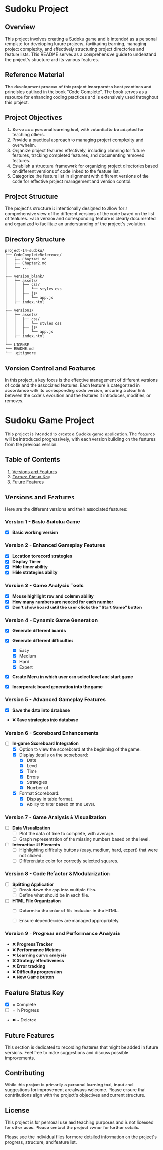 # Sudoku Project

## Overview
This project involves creating a Sudoku game and is intended as a personal template for developing future projects, facilitating learning, managing project complexity, and effectively structuring project directories and feature lists. This README serves as a comprehensive guide to understand the project's structure and its various features.

## Reference Material
The development process of this project incorporates best practices and principles outlined in the book "Code Complete". The book serves as a resource for enhancing coding practices and is extensively used throughout this project.

## Project Objectives

1. Serve as a personal learning tool, with potential to be adapted for teaching others.
2. Provide a practical approach to managing project complexity and overwhelm.
3. Organize project features effectively, including planning for future features, tracking completed features, and documenting removed features.
4. Establish a structural framework for organizing project directories based on different versions of code linked to the feature list.
5. Categorize the feature list in alignment with different versions of the code for effective project management and version control.

## Project Structure
The project's structure is intentionally designed to allow for a comprehensive view of the different versions of the code based on the list of features. Each version and corresponding feature is clearly documented and organized to facilitate an understanding of the project's evolution.


## Directory Structure

```
project-14-sudoku/
├── CodeCompleteReference/
│   ├── Chapter1.md
│   ├── Chapter2.md
│   └── ...
│
├── version_blank/
│   ├── assets/
│   │   ├── css/
│   │   │   └── styles.css
│   │   ├── js/
│   │   │   └── app.js
│   ├── index.html
│
├── version1/
│   ├── assets/
│   │   ├── css/
│   │   │   └── styles.css
│   │   ├── js/
│   │   │   └── app.js
│   ├── index.html
│
└── LICENSE
└── README.md
└── .gitignore
```


## Version Control and Features
In this project, a key focus is the effective management of different versions of code and the associated features. Each feature is categorized in accordance with its corresponding code version, ensuring a clear link between the code's evolution and the features it introduces, modifies, or removes.


# Sudoku Game Project

This project is intended to create a Sudoku game application. The features will be introduced progressively, with each version building on the features from the previous version.

## Table of Contents

1. [Versions and Features](#versions-and-features)
2. [Feature Status Key](#feature-status-key)
3. [Future Features](#future-features)

## Versions and Features

Here are the different versions and their associated features:

### Version 1 - Basic Sudoku Game
- [X] **Basic working version**

### Version 2 - Enhanced Gameplay Features

- [X] **Location to record strategies**
- [X] **Display Timer**
- [X] **Hide timer ability**
- [X] **Hide strategies ability**

### Version 3 - Game Analysis Tools

- [X] **Mouse highlight row and column ability**
- [X] **How many numbers are needed for each number**
- [X] **Don't show board until the user clicks the "Start Game" button**

### Version 4 - Dynamic Game Generation


- [X] **Generate different boards**
- [X] **Generate different difficulties**
    - [X] Easy
    - [X] Medium
    - [X] Hard
    - [X] Expert
- [X] **Create Menu in which user can select level and start game**
- [X] **Incorporate board generation into the game**



### Version 5 - Advanced Gameplay Features

- [X] **Save the data into database**
- ❌ **Save strategies into database**




### Version 6 - Scoreboard Enhancements

- [ ] **In-game Scoreboard Integration**
    - [X] Option to view the scoreboard at the beginning of the game.
    - [X] Display details on the scoreboard:
        - [X] Date
        - [X] Level
        - [X] Time
        - [X] Errors
        - [X] Strategies
        - [X] Number of

    - [X] Format Scoreboard:
        - [X] Display in table format.
        - [X] Ability to filter based on the Level.

### Version 7 - Game Analysis & Visualization

- [ ] **Data Visualization**
    - [ ] Plot the data of time to complete, with average.
    - [ ] Graph representation of the missing numbers based on the level.

- [ ] **Interactive UI Elements**
    - [ ] Highlighting difficulty buttons (easy, medium, hard, expert) that were not clicked.
    - [ ] Differentiate color for correctly selected squares.

### Version 8 - Code Refactor & Modularization

- [ ] **Splitting Application**
    - [ ] Break down the app into multiple files.
    - [ ] Define what should be in each file.

- [ ] **HTML File Organization**
    - [ ] Determine the order of file inclusion in the HTML.
    - [ ] Ensure dependencies are managed appropriately.


### Version 9 - Progress and Performance Analysis
- ❌ **Progress Tracker**
- ❌ **Performance Metrics**
- ❌ **Learning curve analysis**
- ❌ **Strategy effectiveness**
- ❌ **Error tracking**
- ❌ **Difficulty progression**
- ❌ **New Game button**

## Feature Status Key

- [x] = Complete
- [ ] = In Progress
- ❌ = Deleted

## Future Features

This section is dedicated to recording features that might be added in future versions. Feel free to make suggestions and discuss possible improvements.















## Contributing
While this project is primarily a personal learning tool, input and suggestions for improvement are always welcome. Please ensure that contributions align with the project's objectives and current structure.

## License
This project is for personal use and teaching purposes and is not licensed for other uses. Please contact the project owner for further details.


Please see the individual files for more detailed information on the project's progress, structure, and feature list.